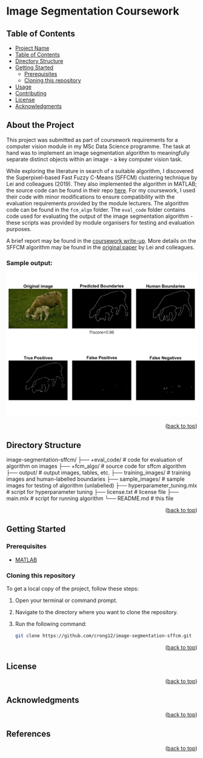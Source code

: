 <a id="readme-top"></a>

# Image Segmentation Coursework 

## Table of Contents

- [Project Name](#project-name)
- [Table of Contents](#table-of-contents)
- [Directory Structure](#directory-structure)
- [Getting Started](#getting-started)
  - [Prerequisites](#prerequisites)
  - [Cloning this repository](#cloning-this-repository)
- [Usage](#usage)
- [Contributing](#contributing)
- [License](#license)
- [Acknowledgments](#acknowledgments)

## About the Project

This project was submitted as part of coursework requirements for a computer vision module in my MSc Data Science programme. The task at hand was to implement an image segmentation algorithm to meaningfully separate distinct objects within an image - a key computer vision task. 

While exploring the literature in search of a suitable algorithm, I discovered the Superpixel-based Fast Fuzzy C-Means (SFFCM) clustering technique by Lei and colleagues (2019). They also implemented the algorithm in MATLAB; the source code can be found in their repo [here](https://github.com/jiaxhsust/Superpixel-based-Fast-Fuzzy-C-Means-Clustering-for-Color-Image-Segmentation/tree/master). For my coursework, I used their code with minor modifications to ensure compatibility with the evaluation requirements provided by the module lecturers. The algorithm code can be found in the `fcm_algo` folder. The `eval_code` folder contains code used for evaluating the output of the image segmentation algorithm - these scripts was provided by module organisers for testing and evaluation purposes.

A brief report may be found in the [coursework write-up](./Coursework_write-up_Chin%20Rong%20Ong.pdf). More details on the SFFCM algorithm may be found in the [original paper](https://ieeexplore.ieee.org/document/8584141) by Lei and colleagues.

### Sample output:
![sample output](./output/best_performance.jpg)

<p align="right">(<a href="#readme-top">back to top</a>)</p>

## Directory Structure

image-segmentation-sffcm/
├── +eval_code/                 # code for evaluation of algorithm on images
├── +fcm_algo/                  # source code for sffcm algorithm
├── output/                     # output images, tables, etc.
├── training_images/            # training images and human-labelled boundaries
├── sample_images/              # sample images for testing of algorithm (unlabelled)
├── hyperparameter_tuning.mlx   # script for hyperparameter tuning
├── license.txt                 # license file
├── main.mlx                    # script for running algorithm
└── README.md                   # this file

<p align="right">(<a href="#readme-top">back to top</a>)</p>

## Getting Started

### Prerequisites

- [MATLAB](https://uk.mathworks.com/products/matlab.html) 

### Cloning this repository

To get a local copy of the project, follow these steps:

1. Open your terminal or command prompt.
2. Navigate to the directory where you want to clone the repository.
3. Run the following command:

   ```bash
   git clone https://github.com/crong12/image-segmentation-sffcm.git
   ```

<p align="right">(<a href="#readme-top">back to top</a>)</p>

## License

<p align="right">(<a href="#readme-top">back to top</a>)</p>

## Acknowledgments

<p align="right">(<a href="#readme-top">back to top</a>)</p>

## References

<p align="right">(<a href="#readme-top">back to top</a>)</p>